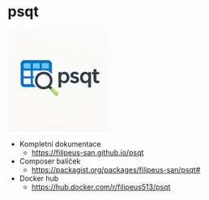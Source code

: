 # psqt

<img src="./docs/logo.png" alt="psqt logo" width="200"/>

- Kompletní dokumentace
    - https://filipeus-san.github.io/psqt
- Composer balíček
    - https://packagist.org/packages/filipeus-san/psqt#
- Docker hub
    - https://hub.docker.com/r/filipeus513/psqt 

